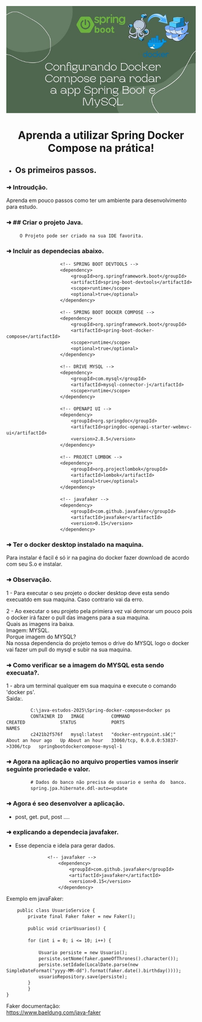  <p align="center">
  <img src="https://github.com/EduardoNofre/Spring-docker-compose/blob/main/hq720.jpg" alt="Sublime's custom image"/>  
</p>

 <h1 align="center">
         Aprenda a utilizar Spring Docker Compose na prática!
 </h1>

 - ## Os primeiros passos.

### ➜ Introudção.
Aprenda em pouco passos como ter um ambiente para desenvolvimento para estudo.

### ➜ ## Criar o projeto Java.
         O Projeto pode ser criado na sua IDE favorita.
   
### ➜  Incluir as dependecias abaixo.
   
                 		<!-- SPRING BOOT DEVTOOLS -->
                 		<dependency>
                 			<groupId>org.springframework.boot</groupId>
                 			<artifactId>spring-boot-devtools</artifactId>
                 			<scope>runtime</scope>
                 			<optional>true</optional>
                 		</dependency>
                 
                 		<!-- SPRING BOOT DOCKER COMPOSE -->
                 		<dependency>
                 			<groupId>org.springframework.boot</groupId>
                 			<artifactId>spring-boot-docker-compose</artifactId>
                 			<scope>runtime</scope>
                 			<optional>true</optional>
                 		</dependency>
                 
                 		<!-- DRIVE MYSQL -->
                 		<dependency>
                 			<groupId>com.mysql</groupId>
                 			<artifactId>mysql-connector-j</artifactId>
                 			<scope>runtime</scope>
                 		</dependency>
                 
                 		<!-- OPENAPI UI -->
                 		<dependency>
                 			<groupId>org.springdoc</groupId>
                 			<artifactId>springdoc-openapi-starter-webmvc-ui</artifactId>
                 			<version>2.8.5</version>
                 		</dependency>
                 
                 		<!-- PROJECT LOMBOK -->
                 		<dependency>
                 			<groupId>org.projectlombok</groupId>
                 			<artifactId>lombok</artifactId>
                 			<optional>true</optional>
                 		</dependency>

                   		<!-- javafaker -->
                		<dependency>
                			<groupId>com.github.javafaker</groupId>
                			<artifactId>javafaker</artifactId>
                			<version>0.15</version>
                		</dependency>

### ➜ Ter o docker desktop instalado na maquina.
   Para instalar é facil é só ir na pagina do docker fazer download de acordo com seu S.o e instalar.

### ➜ Observação.

1 - Para executar o seu projeto o docker desktop deve esta sendo execuatdo em sua maquina.
    Caso contrario vai da erro.
         
2 - Ao executar o seu projeto pela primiera vez vai demorar um pouco pois o docker irá fazer o pull das imagens para a sua maquina.<br>
    Quais as imagens ira baixa.<br>
    Imagem: MYSQL.<br>
    Porque imagem do MYSQL?<br>
     Na nossa dependencia do projeto temos o drive do MYSQL logo o docker vai fazer um pull do mysql e subir na sua maquina.<br>
### ➜ Como verificar se a imagem do MYSQL esta sendo execuata?.<br>
 1 - abra um terminal qualquer em sua maquina e execute o comando 'docker ps'.<br>
    Saida:.<br>
    
             C:\java-estudos-2025\Spring-docker-compose>docker ps
             CONTAINER ID   IMAGE          COMMAND                  CREATED             STATUS             PORTS                                NAMES
             c2421b2f576f   mysql:latest   "docker-entrypoint.sâ€¦"   About an hour ago   Up About an hour   33060/tcp, 0.0.0.0:53837->3306/tcp   springbootdockercompose-mysql-1
   
### ➜ Agora na aplicação no arquivo properties vamos inserir seguinte proriedade e valor.
             # Dados do banco não precisa de usuario e senha do  banco.
             spring.jpa.hibernate.ddl-auto=update

### ➜ Agora é seo desenvolver a aplicação.
 - post, get. put, post ....

### ➜ explicando a dependecia javafaker.
  - Esse depencia e idela para gerar dados.
    
               		<!-- javafaker -->
                		<dependency>
                			<groupId>com.github.javafaker</groupId>
                			<artifactId>javafaker</artifactId>
                			<version>0.15</version>
                		</dependency>
   
Exemplo em javaFaker:

		public class UsuarioService {
   			private final Faker faker = new Faker();

   			public void criarUsuarios() {

			for (int i = 0; i <= 10; i++) {

				Usuario persiste = new Usuario();
				persiste.setNome(faker.gameOfThrones().character());
				persiste.setIdade(LocalDate.parse(new SimpleDateFormat("yyyy-MM-dd").format(faker.date().birthday())));
				usuarioRepository.save(persiste);
			}
  	    	}
	}
 
 Faker documentação:<br>
 https://www.baeldung.com/java-faker<br>
